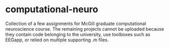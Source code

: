 # computational-neuro

Collection of a few assignments for McGill graduate computational neuroscience course. The remaining projects cannot be uploaded because they contain code belonging to the university, use toolboxes such as EEGapp, or relied on multiple supporting .m files. 
